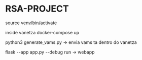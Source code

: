 # RSA-PROJECT

source venv/bin/activate

inside vanetza docker-compose up

python3 generate_vams.py -> envia vams ta dentro do vanetza

flask --app app.py --debug run -> webapp